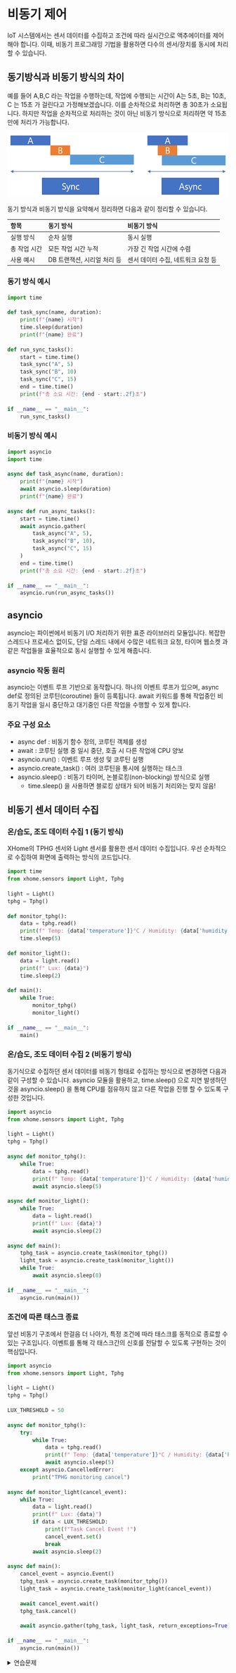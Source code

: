 # 비동기 제어 
IoT 시스템에서는 센서 데이터를 수집하고 조건에 따라 실시간으로 액추에이터를 제어해야 합니다. 이때, 비동기 프로그래밍 기법을 활용하면 다수의 센서/장치를 동시에 처리할 수 있습니다.

## 동기방식과 비동기 방식의 차이 
예를 들어 A,B,C 라는 작업을 수행하는데, 작업에 수행되는 시간이 A는 5초, B는 10초, C 는 15초 가 걸린다고 가정해보겠습니다. 이를 순차적으로 처리하면 총 30초가 소요됩니다. 하지만 작업을 순차적으로 처리하는 것이 아닌 비동기 방식으로 처리하면 약 15초 만에 처리가 가능합니다. 

![sync & async](res/sync&async.png)

동기 방식과 비동기 방식을 요약해서 정리하면 다음과 같이 정리할 수 있습니다. 

| 항목 | 동기 방식 | 비동기 방식 |
|:-------|:------|:------|
| 실행 방식 | 순차 실행 | 동시 실행 | 
| 총 작업 시간 | 모든 작업 시간 누적 | 가장 긴 작업 시간에 수렴 | 
| 사용 예시 | DB 트랜잭션, 시리얼 처리 등 | 센서 데이터 수집, 네트워크 요청 등 | 

### 동기 방식 예시 
```python
import time

def task_sync(name, duration):
    print(f"{name} 시작")
    time.sleep(duration)
    print(f"{name} 완료")

def run_sync_tasks():
    start = time.time()
    task_sync("A", 5)
    task_sync("B", 10)
    task_sync("C", 15)
    end = time.time()
    print(f"총 소요 시간: {end - start:.2f}초")

if __name__ == "__main__":
    run_sync_tasks()
```

### 비동기 방식 예시 
```python
import asyncio
import time

async def task_async(name, duration):
    print(f"{name} 시작")
    await asyncio.sleep(duration)
    print(f"{name} 완료")

async def run_async_tasks():
    start = time.time()
    await asyncio.gather(
        task_async("A", 5),
        task_async("B", 10),
        task_async("C", 15)
    )
    end = time.time()
    print(f"총 소요 시간: {end - start:.2f}초")

if __name__ == "__main__":
    asyncio.run(run_async_tasks())
```

## asyncio 
asyncio는 파이썬에서 비동기 I/O 처리하기 위한 표준 라이브러리 모듈입니다. 복잡한 스레드나 프로세스 없이도, 단일 스레드 내에서 수많은 네트워크 요청, 타이머 웹소켓 과 같은 작업들을 효율적으로 동시 실행할 수 있게 해줍니다. 

### asyncio 작동 원리 
asyncio는 이벤트 루프 기반으로 동작합니다. 하나의 이벤트 루프가 있으며, async def로 정의된 코루틴(coroutine) 들이 등록됩니다. await 키워드를 통해 작업중인 비동기 작업을 일시 중단하고 대기중인 다른 작업을 수행할 수 있게 합니다. 

### 주요 구성 요소 

- async def : 비동기 함수 정의, 코루틴 객체를 생성 
- await : 코루틴 실행 중 일시 중단, 호출 시 다른 작업에 CPU 양보 
- asyncio.run() : 이벤트 루프 생성 및 코루틴 실행 
- asyncio.create_task() : 여러 코루틴을 통시에 실행하는 태스크 
- asyncio.sleep() : 비동기 타이머, 논블로킹(non-blocking) 방식으로 실행
    - time.sleep() 을 사용하면 블로킹 상태가 되어 비동기 처리와는 맞지 않음! 

## 비동기 센서 데이터 수집 
### 온/습도, 조도 데이터 수집 1 (동기 방식)
XHome의 TPHG 센서와 Light 센서를 활용한 센서 데이터 수집입니다. 우선 순차적으로 수집하여 화면에 출력하는 방식의 코드입니다. 

```python
import time 
from xhome.sensors import Light, Tphg  

light = Light()
tphg = Tphg()

def monitor_tphg():
    data = tphg.read()
    print(f" Temp: {data['temperature']}°C / Humidity: {data['humidity']}% ")
    time.sleep(5)

def monitor_light():
    data = light.read()
    print(f" Lux: {data}")
    time.sleep(2)

def main():
    while True:
        monitor_tphg()
        monitor_light()

if __name__ == "__main__":
    main()
```

### 온/습도, 조도 데이터 수집 2 (비동기 방식)
동기식으로 수집하던 센서 데이터를 비동기 형태로 수집하는 방식으로 변경하면 다음과 같이 구성할 수 있습니다. asyncio 모듈을 활용하고, time.sleep() 으로 지연 발생하던것을 asyncio.sleep() 을 통해 CPU를 점유하지 않고 다른 작업을 진행 할 수 있도록 구성한 것입니다. 

```python
import asyncio
from xhome.sensors import Light, Tphg  

light = Light()
tphg = Tphg()

async def monitor_tphg():
    while True:
        data = tphg.read()
        print(f" Temp: {data['temperature']}°C / Humidity: {data['humidity']}% ")
        await asyncio.sleep(5)

async def monitor_light():
    while True:
        data = light.read()
        print(f" Lux: {data}")
        await asyncio.sleep(2)

async def main():
    tphg_task = asyncio.create_task(monitor_tphg())
    light_task = asyncio.create_task(monitor_light())
    while True:
        await asyncio.sleep(0)

if __name__ == "__main__":
    asyncio.run(main())
```

### 조건에 따른 태스크 종료 
앞선 비동기 구조에서 한걸음 더 나아가, 특정 조건에 따라 태스크를 동적으로 종료할 수 있는 구조입니다. 이벤트를 통해 각 태스크간의 신호를 전달할 수 있도록 구현하는 것이 핵심입니다. 

```python
import asyncio
from xhome.sensors import Light, Tphg  

light = Light()
tphg = Tphg()

LUX_THRESHOLD = 50  

async def monitor_tphg():
    try:
        while True:
            data = tphg.read()
            print(f" Temp: {data['temperature']}°C / Humidity: {data['humidity']}% ")
            await asyncio.sleep(5)
    except asyncio.CancelledError:
        print("TPHG monitoring cancel")

async def monitor_light(cancel_event):
    while True:
        data = light.read()
        print(f" Lux: {data}")
        if data < LUX_THRESHOLD:
            print(f"Task Cancel Event !")
            cancel_event.set()
            break
        await asyncio.sleep(2)

async def main():
    cancel_event = asyncio.Event()
    tphg_task = asyncio.create_task(monitor_tphg())
    light_task = asyncio.create_task(monitor_light(cancel_event))

    await cancel_event.wait()
    tphg_task.cancel()

    await asyncio.gather(tphg_task, light_task, return_exceptions=True)

if __name__ == "__main__":
    asyncio.run(main())
```

<details>
<summary>연습문제</summary>

## 센서 모니터링 및 조건제어 
다음 조건을 만족하는 프로그램을 작성해보세요 

- 센서 측정 
    - TPHG 센서에서 온도를 측정
    - Light 센서에서 조도를 측정 
- 조건에 따른 제어 
    - 온도가 28도 이상, 조도가 100 이하면 팬을 제어 
- 로그 저장 
    - sensor_log.txt 파일에 비동기 형태로 시간정보를 포함하여 센서 데이터 저장 

</details>